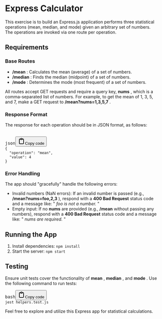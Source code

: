 # Express Calculator

This exercise is to build an Express.js application performs three statistical operations (mean, median, and mode) given an arbitrary set of numbers. The operations are invoked via one route per operation.

## Requirements

### Base Routes

* **/mean** : Calculates the mean (average) of a set of numbers.
* **/median** : Finds the median (midpoint) of a set of numbers.
* **/mode** : Determines the mode (most frequent) of a set of numbers.

All routes accept GET requests and require a query key,  **nums** , which is a comma-separated list of numbers. For example, to get the mean of 1, 3, 5, and 7, make a GET request to  **/mean?nums=1,3,5,7** .

### Response Format

The response for each operation should be in JSON format, as follows:

<pre><div class="bg-black rounded-md"><div class="flex items-center relative text-gray-200 bg-gray-800 dark:bg-token-surface-primary px-4 py-2 text-xs font-sans justify-between rounded-t-md"><span><br class="Apple-interchange-newline"/>json</span><span class="" data-state="closed"><button class="flex gap-1 items-center"><svg width="24" height="24" viewBox="0 0 24 24" fill="none" xmlns="http://www.w3.org/2000/svg" class="icon-sm"><path fill-rule="evenodd" clip-rule="evenodd" d="M12 4C10.8954 4 10 4.89543 10 6H14C14 4.89543 13.1046 4 12 4ZM8.53513 4C9.22675 2.8044 10.5194 2 12 2C13.4806 2 14.7733 2.8044 15.4649 4H17C18.6569 4 20 5.34315 20 7V19C20 20.6569 18.6569 22 17 22H7C5.34315 22 4 20.6569 4 19V7C4 5.34315 5.34315 4 7 4H8.53513ZM8 6H7C6.44772 6 6 6.44772 6 7V19C6 19.5523 6.44772 20 7 20H17C17.5523 20 18 19.5523 18 19V7C18 6.44772 17.5523 6 17 6H16C16 7.10457 15.1046 8 14 8H10C8.89543 8 8 7.10457 8 6Z" fill="currentColor"></path></svg>Copy code</button></span></div><div class="p-4 overflow-y-auto"><code class="!whitespace-pre hljs language-json">{
  "operation": "mean",
  "value": 4
}
</code></div></div></pre>

### Error Handling

The app should "gracefully" handle the following errors:

* Invalid numbers (NaN errors): If an invalid number is passed (e.g.,  **/mean?nums=foo,2,3** ), respond with a **400 Bad Request** status code and a message like: " *foo is not a number.* "
* Empty input: If no **nums** are provided (e.g., **/mean** without passing any numbers), respond with a **400 Bad Request** status code and a message like: " *nums are required.* "

## Running the App

1. Install dependencies: `npm install`
2. Start the server: `npm start`


## Testing

Ensure unit tests cover the functionality of  **mean** ,  **median** , and  **mode** . Use the following command to run tests:

<pre><div class="bg-black rounded-md"><div class="flex items-center relative text-gray-200 bg-gray-800 dark:bg-token-surface-primary px-4 py-2 text-xs font-sans justify-between rounded-t-md"><span>bash</span><span class="" data-state="closed"><button class="flex gap-1 items-center"><svg width="24" height="24" viewBox="0 0 24 24" fill="none" xmlns="http://www.w3.org/2000/svg" class="icon-sm"><path fill-rule="evenodd" clip-rule="evenodd" d="M12 4C10.8954 4 10 4.89543 10 6H14C14 4.89543 13.1046 4 12 4ZM8.53513 4C9.22675 2.8044 10.5194 2 12 2C13.4806 2 14.7733 2.8044 15.4649 4H17C18.6569 4 20 5.34315 20 7V19C20 20.6569 18.6569 22 17 22H7C5.34315 22 4 20.6569 4 19V7C4 5.34315 5.34315 4 7 4H8.53513ZM8 6H7C6.44772 6 6 6.44772 6 7V19C6 19.5523 6.44772 20 7 20H17C17.5523 20 18 19.5523 18 19V7C18 6.44772 17.5523 6 17 6H16C16 7.10457 15.1046 8 14 8H10C8.89543 8 8 7.10457 8 6Z" fill="currentColor"></path></svg>Copy code</button></span></div><div class="p-4 overflow-y-auto"><code class="!whitespace-pre hljs language-bash">jest helpers.test.js
</code></div></div></pre>

Feel free to explore and utilize this Express app for statistical calculations.
